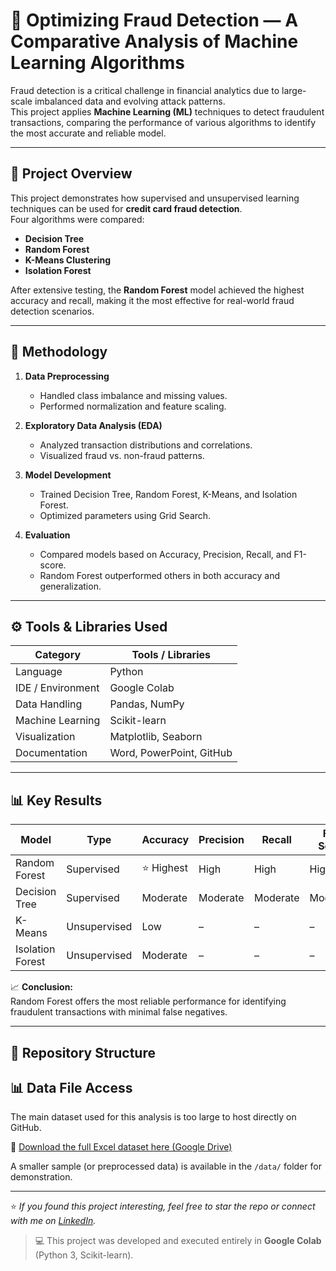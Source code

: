 # 🧠 Optimizing Fraud Detection — A Comparative Analysis of Machine Learning Algorithms

Fraud detection is a critical challenge in financial analytics due to large-scale imbalanced data and evolving attack patterns.  
This project applies **Machine Learning (ML)** techniques to detect fraudulent transactions, comparing the performance of various algorithms to identify the most accurate and reliable model.

---

## 🚀 Project Overview

This project demonstrates how supervised and unsupervised learning techniques can be used for **credit card fraud detection**.  
Four algorithms were compared:

- **Decision Tree**
- **Random Forest**
- **K-Means Clustering**
- **Isolation Forest**

After extensive testing, the **Random Forest** model achieved the highest accuracy and recall, making it the most effective for real-world fraud detection scenarios.

---

## 🧩 Methodology

1. **Data Preprocessing**
   - Handled class imbalance and missing values.
   - Performed normalization and feature scaling.

2. **Exploratory Data Analysis (EDA)**
   - Analyzed transaction distributions and correlations.
   - Visualized fraud vs. non-fraud patterns.

3. **Model Development**
   - Trained Decision Tree, Random Forest, K-Means, and Isolation Forest.
   - Optimized parameters using Grid Search.

4. **Evaluation**
   - Compared models based on Accuracy, Precision, Recall, and F1-score.
   - Random Forest outperformed others in both accuracy and generalization.

---

## ⚙️ Tools & Libraries Used

| Category | Tools / Libraries |
|-----------|-------------------|
| Language | Python |
| IDE / Environment | Google Colab |
| Data Handling | Pandas, NumPy |
| Machine Learning | Scikit-learn |
| Visualization | Matplotlib, Seaborn |
| Documentation | Word, PowerPoint, GitHub |

---

## 📊 Key Results

| Model | Type | Accuracy | Precision | Recall | F1-Score |
|-------|------|-----------|------------|---------|-----------|
| Random Forest | Supervised | ⭐ Highest | High | High | High |
| Decision Tree | Supervised | Moderate | Moderate | Moderate | Moderate |
| K-Means | Unsupervised | Low | – | – | – |
| Isolation Forest | Unsupervised | Moderate | – | – | – |

📈 **Conclusion:**  
Random Forest offers the most reliable performance for identifying fraudulent transactions with minimal false negatives.

---

## 📁 Repository Structure


## 📊 Data File Access

The main dataset used for this analysis is too large to host directly on GitHub.

🔗 [Download the full Excel dataset here (Google Drive)](https://drive.google.com/file/d/1V5ZwqdVknC4Wghn7al_PmyLXf3rCAKBa/view?usp=sharing)

A smaller sample (or preprocessed data) is available in the `/data/` folder for demonstration.



---
⭐ *If you found this project interesting, feel free to star the repo or connect with me on [LinkedIn](www.linkedin.com/in/anishpitale).*  

> 💻 This project was developed and executed entirely in **Google Colab** (Python 3, Scikit-learn).

